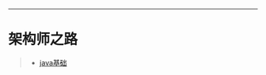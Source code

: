 ------
# 架构师之路

> * [java基础](https://github.com/czbxyls/architecture-learn/blob/master/java/Java%E7%BC%96%E7%A8%8B%E5%9F%BA%E7%A1%80.md)
